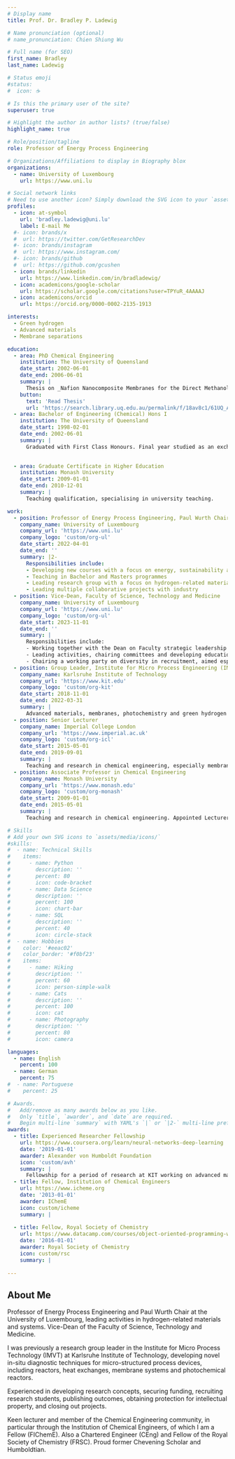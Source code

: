 ```yaml
---
# Display name
title: Prof. Dr. Bradley P. Ladewig

# Name pronunciation (optional)
# name_pronunciation: Chien Shiung Wu

# Full name (for SEO)
first_name: Bradley
last_name: Ladewig

# Status emoji
#status:
#  icon: ☕️

# Is this the primary user of the site?
superuser: true

# Highlight the author in author lists? (true/false)
highlight_name: true

# Role/position/tagline
role: Professor of Energy Process Engineering

# Organizations/Affiliations to display in Biography blox
organizations:
  - name: University of Luxembourg
    url: https://www.uni.lu

# Social network links
# Need to use another icon? Simply download the SVG icon to your `assets/media/icons/` folder.
profiles:
  - icon: at-symbol
    url: 'bradley.ladewig@uni.lu'
    label: E-mail Me
  #- icon: brands/x
  #  url: https://twitter.com/GetResearchDev
  #- icon: brands/instagram
  #  url: https://www.instagram.com/
  #- icon: brands/github
  #  url: https://github.com/gcushen
  - icon: brands/linkedin
    url: https://www.linkedin.com/in/bradladewig/
  - icon: academicons/google-scholar
    url: https://scholar.google.com/citations?user=TPYuR_4AAAAJ
  - icon: academicons/orcid
    url: https://orcid.org/0000-0002-2135-1913

interests:
  - Green hydrogen
  - Advanced materials
  - Membrane separations

education:
  - area: PhD Chemical Engineering
    institution: The University of Queensland
    date_start: 2002-06-01
    date_end: 2006-06-01
    summary: |
      Thesis on _Nafion Nanocomposite Membranes for the Direct Methanol Fuel Cell_. Supervised by Prof G.Q. Max Lu, Prof. Joe da Costa, Prof. Darren Martin. 
    button:
      text: 'Read Thesis'
      url: 'https://search.library.uq.edu.au/permalink/f/18av8c1/61UQ_ALMA2187353080003131'
  - area: Bachelor of Engineering (Chemical) Hons I
    institution: The University of Queensland
    date_start: 1998-02-01
    date_end: 2002-06-01
    summary: |
      Graduated with First Class Honours. Final year studied as an exchange student at Nottingham University.

      
  - area: Graduate Certificate in Higher Education
    institution: Monash University
    date_start: 2009-01-01
    date_end: 2010-12-01
    summary: |
      Teaching qualification, specialising in university teaching.

work:
  - position: Professor of Energy Process Engineering, Paul Wurth Chair
    company_name: University of Luxembourg
    company_url: 'https://www.uni.lu'
    company_logo: 'custom/org-ul'
    date_start: 2022-04-01
    date_end: ''
    summary: |2-
      Responsibilities include:
      - Developing new courses with a focus on energy, sustainability and hydrogen
      - Teaching in Bachelor and Masters programmes
      - Leading research group with a focus on hydrogen-related materials and systems
      - Leading multiple collaborative projects with industry
  - position: Vice-Dean, Faculty of Science, Technology and Medicine
    company_name: University of Luxembourg
    company_url: 'https://www.uni.lu'
    company_logo: 'custom/org-ul'
    date_start: 2023-11-01
    date_end: ''
    summary: |
      Responsibilities include:
      - Working together with the Dean on Faculty strategic leadership
      - Leading activities, chairing committees and developing education-focussed activities
      - Chairing a working party on diversity in recruitment, aimed especially at increasing diversity of the academic staff in the Faculty
  - position: Group Leader, Institute for Micro Process Engineering (IMVT)
    company_name: Karlsruhe Institute of Technology
    company_url: 'https://www.kit.edu'
    company_logo: 'custom/org-kit'
    date_start: 2018-11-01
    date_end: 2022-03-31
    summary: |
      Advanced materials, membranes, photochemistry and green hydrogen research. My initial period of work at KIT was supported by an Experienced Researcher Fellowship from the [Alexander von Humboldt Foundation.](https://www.humboldt-foundation.de)  
  - position: Senior Lecturer
    company_name: Imperial College London
    company_url: 'https://www.imperial.ac.uk'
    company_logo: 'custom/org-icl'
    date_start: 2015-05-01
    date_end: 2019-09-01
    summary: |
      Teaching and research in chemical engineering, especially membrane science and engineering. Taught the course "Nuclear Chemical Engineering" for several years. Co-launched the Barrer Centre.
  - position: Associate Professor in Chemical Engineering
    company_name: Monash University
    company_url: 'https://www.monash.edu'
    company_logo: 'custom/org-monash'
    date_start: 2009-01-01
    date_end: 2015-05-01
    summary: |
      Teaching and research in chemical engineering. Appointed Lecturer in 2009, promoted to Senior Lecturer in 2011 and Associate Professor in 2012.             

# Skills
# Add your own SVG icons to `assets/media/icons/`
#skills:
#  - name: Technical Skills
#    items:
#      - name: Python
#        description: ''
#        percent: 80
#        icon: code-bracket
#      - name: Data Science
#        description: ''
#        percent: 100
#        icon: chart-bar
#      - name: SQL
#        description: ''
#        percent: 40
#        icon: circle-stack
#  - name: Hobbies
#    color: '#eeac02'
#    color_border: '#f0bf23'
#    items:
#      - name: Hiking
#        description: ''
#        percent: 60
#        icon: person-simple-walk
#      - name: Cats
#        description: ''
#        percent: 100
#        icon: cat
#      - name: Photography
#        description: ''
#        percent: 80
#        icon: camera

languages:
  - name: English
    percent: 100
  - name: German
    percent: 75
#  - name: Portuguese
#    percent: 25

# Awards.
#   Add/remove as many awards below as you like.
#   Only `title`, `awarder`, and `date` are required.
#   Begin multi-line `summary` with YAML's `|` or `|2-` multi-line prefix and indent 2 spaces below.
awards:
  - title: Experienced Researcher Fellowship
    url: https://www.coursera.org/learn/neural-networks-deep-learning
    date: '2019-01-01'
    awarder: Alexander von Humboldt Foundation
    icon: 'custom/avh' 
    summary: |
      Fellowship for a period of research at KIT working on advanced materials and reactors with Prof. Dr. Roland Dittmeyer.
  - title: Fellow, Institution of Chemical Engineers
    url: https://www.icheme.org
    date: '2013-01-01'
    awarder: IChemE
    icon: custom/icheme
    summary: |
      
  - title: Fellow, Royal Society of Chemistry
    url: https://www.datacamp.com/courses/object-oriented-programming-with-s3-and-r6-in-r
    date: '2016-01-01'
    awarder: Royal Society of Chemistry
    icon: custom/rsc
    summary: |
      
---
```


## About Me

Professor of Energy Process Engineering and Paul Wurth Chair at the University of Luxembourg, leading activities in hydrogen-related materials and systems. Vice-Dean of the Faculty of Science, Technology and Medicine.

I was previously a research group leader in the Institute for Micro Process Technology (IMVT) at Karlsruhe Institute of Technology, developing novel in-situ diagnostic techniques for micro-structured process devices, including reactors, heat exchanges, membrane systems and photochemical reactors. 

Experienced in developing research concepts, securing funding, recruiting research students, publishing outcomes, obtaining protection for intellectual property, and closing out projects.

Keen lecturer and member of the Chemical Engineering community, in particular through the Institution of Chemical Engineers, of which I am a Fellow (FIChemE). Also a Chartered Engineer (CEng) and Fellow of the Royal Society of Chemistry (FRSC). Proud former Chevening Scholar and Humboldtian.
